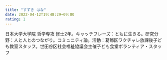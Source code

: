 ```yaml
---
title: "すずき はな"
date: 2022-04-12T19:48:29+09:00
rating: 1
---
```

日本大学大学院 哲学専攻 修士2年。キャッチフレーズ：ともに生きる。研究分野：人と人とのつながり。コミュニティ論。活動：葛飾区ワクチャレ放課後子ども教室スタッフ。世田谷区社会福祉協議会主催子ども食堂ボランティア・スタッフ

